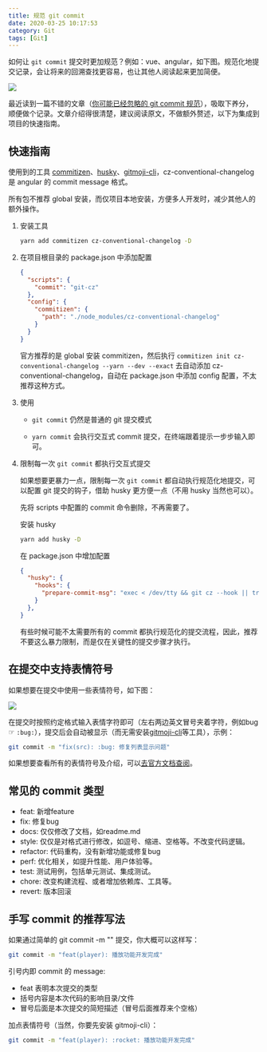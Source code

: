 ```yaml
---
title: 规范 git commit
date: 2020-03-25 10:17:53
category: Git
tags: [Git]
---
```


如何让 `git commit` 提交时更加规范？例如：vue、angular，如下图。规范化地提交记录，会让将来的回溯查找更容易，也让其他人阅读起来更加简便。

![](https://user-gold-cdn.xitu.io/2020/5/12/172081ff77566188?w=996&h=1021&f=png&s=251160)

最近读到一篇不错的文章（[你可能已经忽略的 git commit 规范](https://juejin.im/post/5e0c82a15188253a907111dc)），吸取下养分，顺便做个记录。文章介绍得很清楚，建议阅读原文，不做额外赘述，以下为集成到项目的快速指南。

## 快速指南

使用到的工具 [commitizen](https://github.com/commitizen/cz-cli)、[husky](https://github.com/typicode/husky)、[gitmoji-cli](https://github.com/carloscuesta/gitmoji-cli)，cz-conventional-changelog 是 angular 的 commit message 格式。

所有包不推荐 global 安装，而仅项目本地安装，方便多人开发时，减少其他人的额外操作。

1. 安装工具

    ```bash
    yarn add commitizen cz-conventional-changelog -D
    ```
    
2. 在项目根目录的 package.json 中添加配置

    ```json
    {
      "scripts": {
        "commit": "git-cz"
      },
      "config": {
        "commitizen": {
          "path": "./node_modules/cz-conventional-changelog"
        }
      }
    }
    ```
    
    官方推荐的是 global 安装 commitizen，然后执行 `commitizen init cz-conventional-changelog --yarn --dev --exact` 去自动添加 cz-conventional-changelog，自动在 package.json 中添加 config 配置，不太推荐这种方式。
    
3. 使用

    - `git commit` 仍然是普通的 git 提交模式
    
    - `yarn commit` 会执行交互式 commit 提交，在终端跟着提示一步步输入即可。

4. 限制每一次 `git commit` 都执行交互式提交

    如果想要更暴力一点，限制每一次 `git commit` 都自动执行规范化地提交，可以配置 git 提交的钩子，借助 husky 更方便一点（不用 husky 当然也可以）。
    
    先将 scripts 中配置的 commit 命令删除，不再需要了。

    安装 husky
    
    ```bash
    yarn add husky -D
    ```
    
    在 package.json 中增加配置
    
    ```json
    {
      "husky": {
        "hooks": {
          "prepare-commit-msg": "exec < /dev/tty && git cz --hook || true"
        }
      },
    }
    ```
    
    有些时候可能不太需要所有的 commit 都执行规范化的提交流程，因此，推荐不要这么暴力限制，而是仅在关键性的提交步骤才执行。
    
## 在提交中支持表情符号

如果想要在提交中使用一些表情符号，如下图：
    
![](https://user-gold-cdn.xitu.io/2020/5/12/172086dbf52c646f?w=2016&h=1570&f=png&s=405106)
    
在提交时按照约定格式输入表情字符即可（左右两边英文冒号夹着字符，例如bug ☞ `:bug:`），提交后会自动被显示（而无需安装[gitmoji-cli](https://github.com/carloscuesta/gitmoji-cli)等工具），示例：

```bash
git commit -m "fix(src): :bug: 修复列表显示问题"
```
    
如果想要查看所有的表情符号及介绍，可以[去官方文档查阅](https://gitmoji.carloscuesta.me/)。
    
## 常见的 commit 类型

- feat: 新增feature
- fix: 修复bug
- docs: 仅仅修改了文档，如readme.md
- style: 仅仅是对格式进行修改，如逗号、缩进、空格等。不改变代码逻辑。
- refactor: 代码重构，没有新增功能或修复bug
- perf: 优化相关，如提升性能、用户体验等。
- test: 测试用例，包括单元测试、集成测试。
- chore: 改变构建流程、或者增加依赖库、工具等。
- revert: 版本回滚

## 手写 commit 的推荐写法
如果通过简单的 git commit -m "" 提交，你大概可以这样写：

```bash
git commit -m "feat(player): 播放功能开发完成"
```

引号内即 commit 的 message:

- feat 表明本次提交的类型
- 括号内容是本次代码的影响目录/文件
- 冒号后面是本次提交的简短描述（冒号后面推荐来个空格）  

加点表情符号（当然，你要先安装 gitmoji-cli）：

```bash
git commit -m "feat(player): :rocket: 播放功能开发完成"
```
